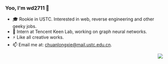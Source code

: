 ### Yoo, I'm wd2711 👋

- 🎓 Rookie in USTC. Interested in web, reverse engineering and other geeky jobs.
- 🤔 Intern at Tencent Keen Lab, working on graph neural networks.
- ⚡ Like all creative works.
- 📫 Email me at: [chuanlongxie@mail.ustc.edu.cn](mailto:chuanlongxie@mail.ustc.edu.cn).

<img align="right" src="https://github-readme-stats.vercel.app/api?username=WD-2711&show_icons=true&theme=radical"> 
<!-- [![WD-2711's GitHub stats](https://github-readme-stats.vercel.app/api?username=WD-2711&show_icons=true&theme=radical)](https://github.com/anuraghazra/github-readme-stats) -->

<!--
**WD-2711/WD-2711** is a ✨ _special_ ✨ repository because its `README.md` (this file) appears on your GitHub profile.

Here are some ideas to get you started:

- 🔭 I’m currently working on ...
- 🌱 I’m currently learning ...
- 👯 I’m looking to collaborate on ...
- 🤔 I’m looking for help with ...
- 💬 Ask me about ...
- 📫 How to reach me: ...
- 😄 Pronouns: ...
- ⚡ Fun fact: ...
-->
